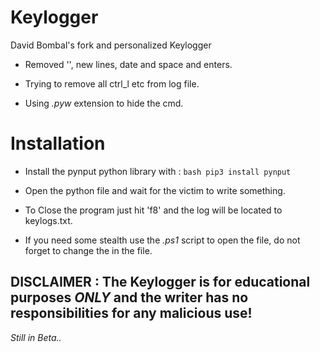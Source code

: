 # Keylogger

David Bombal's fork and personalized Keylogger

- Removed '', new lines, date and space and enters.

- Trying to remove all ctrl_l etc from log file.

- Using *.pyw* extension to hide the cmd. 

# Installation

- Install the pynput python library with :
```bash pip3 install pynput``` 

- Open the python file and wait for the victim to write something.

- To Close the program just hit 'f8' and the log will be located to keylogs.txt.

- If you need some stealth use the *.ps1* script to open the file, do not forget to change the <YOUR-DIRECTORY> in the file. 

## DISCLAIMER : The Keylogger is for educational purposes ***ONLY*** and the writer has no responsibilities for any malicious use!

*Still in Beta..* 
